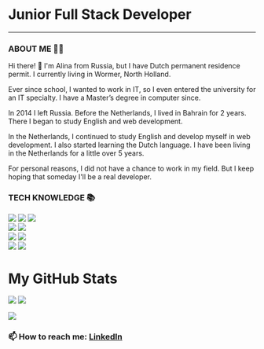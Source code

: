 # Junior Full Stack Developer
---

### ABOUT ME 🙋‍♀️
Hi there! 👋  I'm Alina from Russia, but I have Dutch permanent residence permit.
I currently living in Wormer, North Holland.

Ever since school, I wanted to work in IT, so I even entered the university for an IT specialty. 
I have a Master’s degree in computer since.

In 2014 I left Russia. Before the Netherlands, I lived in Bahrain for 2 years.
There I began to study English and web development.

In the Netherlands, I continued to study English and develop myself in web development.
I also started learning the Dutch language.
I have been living in the Netherlands for a little over 5 years.

For personal reasons, I did not have a chance to work in my field. 
But I keep hoping that someday I'll be a real developer.

### TECH KNOWLEDGE 📚

![](https://img.shields.io/badge/JavaScript-323330?style=for-the-badge&logo=javascript&logoColor=F7DF1E)
![](https://img.shields.io/badge/HTML5-E34F26?style=for-the-badge&logo=html5&logoColor=white)
![](https://img.shields.io/badge/CSS3-1572B6?style=for-the-badge&logo=css3&logoColor=white)
<br>
![](https://img.shields.io/badge/React-20232A?style=for-the-badge&logo=react&logoColor=61DAFB)
![](https://img.shields.io/badge/Redux-593D88?style=for-the-badge&logo=redux&logoColor=white)
<br>
![](https://img.shields.io/badge/Node.js-339933?style=for-the-badge&logo=nodedotjs&logoColor=white)
![](https://img.shields.io/badge/Express.js-000000?style=for-the-badge&logo=express&logoColor=white) 
<br>
![](https://img.shields.io/badge/PostgreSQL-316192?style=for-the-badge&logo=postgresql&logoColor=white) 
<img src='https://camo.githubusercontent.com/1d7814efc567041c56f7cb83654566f6be83d8b2ff4392b6c1321bfeed7d7dc1/68747470733a2f2f696d672e736869656c64732e696f2f62616467652f53657175656c697a652d3532423045373f6c6f676f3d73657175656c697a65266c6f676f436f6c6f723d7768697465267374796c653d666f722d7468652d6261646765' />


# My GitHub Stats

![](https://github-readme-stats.vercel.app/api/top-langs/?username=Alina-Kovaleva&layout=compact&show_icons=true&theme=radical)
![](https://github-readme-stats.vercel.app/api/top-langs/?username=Alina-Kovaleva&layout=compact&show_icons=true&theme=radical)

![](https://github-readme-stats.vercel.app/api?username=Alina-Kovaleva&show_icons=true&theme=radical)


### 📫 How to reach me: [LinkedIn](https://www.linkedin.com/in/alina-kovaleva/)

<!--
**Alina-Kovaleva/Alina-Kovaleva** is a ✨ _special_ ✨ repository because its `README.md` (this file) appears on your GitHub profile.

Here are some ideas to get you started:

- 🔭 I’m currently working on ...
- 🌱 I’m currently learning ...
- 👯 I’m looking to collaborate on ...
- 🤔 I’m looking for help with ...
- 💬 Ask me about ...
- 📫 How to reach me: ...
- 😄 Pronouns: ...
- ⚡ Fun fact: ...
-->
